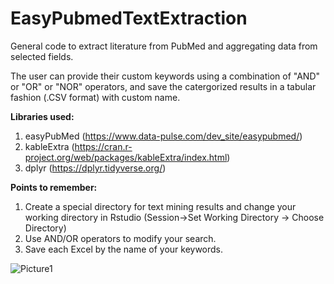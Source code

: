 # EasyPubmedTextExtraction
General code to extract literature from PubMed and aggregating data from selected fields. 

The user can provide their custom keywords using a combination of "AND" or "OR" or "NOR" operators, and save the catergorized results in a tabular fashion (.CSV format) with custom name.

**Libraries used:**
1. easyPubMed (https://www.data-pulse.com/dev_site/easypubmed/)
2. kableExtra (https://cran.r-project.org/web/packages/kableExtra/index.html)
3. dplyr (https://dplyr.tidyverse.org/)

**Points to remember:**
1. Create a special directory for text mining results and change your working directory in Rstudio (Session->Set Working Directory -> Choose Directory)
2. Use AND/OR operators to modify your search.
3. Save each Excel by the name of your keywords.

![Picture1](https://github.com/Sudeepti-K/EasyPubmedLiteratureExtraction/assets/127079256/996908d0-94e2-4afa-bd15-dfe98d3ef4fa)
